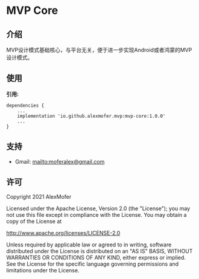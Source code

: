MVP Core
========

介绍
---

MVP设计模式基础核心，与平台无关，便于进一步实现Android或者鸿蒙的MVP设计模式。

使用
---

**引用:**
```
dependencies {
    ...
    implementation 'io.github.alexmofer.mvp:mvp-core:1.0.0'
    ...
}
```

支持
---

- Gmail: <mailto:moferalex@gmail.com>

许可
---

Copyright 2021 AlexMofer

Licensed under the Apache License, Version 2.0 (the "License");
you may not use this file except in compliance with the License.
You may obtain a copy of the License at

   http://www.apache.org/licenses/LICENSE-2.0

Unless required by applicable law or agreed to in writing, software
distributed under the License is distributed on an "AS IS" BASIS,
WITHOUT WARRANTIES OR CONDITIONS OF ANY KIND, either express or implied.
See the License for the specific language governing permissions and
limitations under the License.